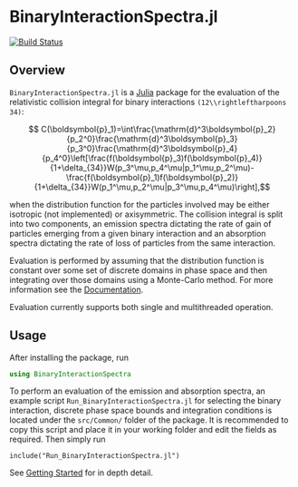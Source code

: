 # BinaryInteractionSpectra.jl

[![Build Status](https://github.com/cneverett/BinaryInteractionSpectra.jl/actions/workflows/CI.yml/badge.svg?branch=master)](https://github.com/cneverett/BinaryInteractionSpectra.jl/actions/workflows/CI.yml?query=branch%3Amaster)

## Overview

`BinaryInteractionSpectra.jl` is a [Julia](http://julialang.org/) package for the evaluation of the relativistic collision integral for binary interactions ``(12\\rightleftharpoons 34)``:
```math
    C(\boldsymbol{p}_1)=\int\frac{\mathrm{d}^3\boldsymbol{p}_2}{p_2^0}\frac{\mathrm{d}^3\boldsymbol{p}_3}{p_3^0}\frac{\mathrm{d}^3\boldsymbol{p}_4}{p_4^0}\left[\frac{f(\boldsymbol{p}_3)f(\boldsymbol{p}_4)}{1+\delta_{34}}W(p_3^\mu,p_4^\mu|p_1^\mu,p_2^\mu)- \frac{f(\boldsymbol{p}_1)f(\boldsymbol{p}_2)}{1+\delta_{34}}W(p_1^\mu,p_2^\mu|p_3^\mu,p_4^\mu)\right],
```
when the distribution function for the particles involved may be either isotropic (not implemented) or axisymmetric. The collision integral is split into two components, an emission spectra dictating the rate of gain of particles emerging from a given binary interaction and an absorption spectra dictating the rate of loss of particles from the same interaction.

Evaluation is performed by assuming that the distribution function is constant over some set of discrete domains in phase space and then integrating over those domains using a Monte-Carlo method. For more information see the [Documentation](https://cneverett.github.io/BinaryInteractionSpectra.jl/).

Evaluation currently supports both single and multithreaded operation.

## Usage

After installing the package, run 
```julia
using BinaryInteractionSpectra
```

To perform an evaluation of the emission and absorption spectra, an example script `Run_BinaryInteractionSpectra.jl` for selecting the binary interaction, discrete phase space bounds and integration conditions is located under the `src/Common/` folder of the package. It is recommended to copy this script and place it in your working folder and edit the fields as required. Then simply run
```julia-repl
include("Run_BinaryInteractionSpectra.jl")
``` 

See [Getting Started](https://cneverett.github.io/BinaryInteractionSpectra.jl/dev/quickstart/) for in depth detail.